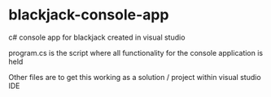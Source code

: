 # blackjack-console-app
c# console app for blackjack created in visual studio

program.cs is the script where all functionality for the console application is held

Other files are to get this working as a solution / project within visual studio IDE

